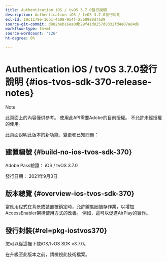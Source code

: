 ```yaml
---
title: Authentication iOS / tvOS 3.7.0發行說明
description: Authentication iOS / tvOS 3.7.0發行說明
exl-id: 19c1179e-16b1-4608-954f-25b0980d7ad9
source-git-commit: d982beb16ea0db29f41d0257d8332fd4a07a84d8
workflow-type: tm+mt
source-wordcount: '126'
ht-degree: 0%

---
```


# Authentication iOS / tvOS 3.7.0發行說明 {#ios-tvos-sdk-370-release-notes}

>[!NOTE]
>
>此頁面上的內容僅供參考。 使用此API需要Adobe的目前授權。 不允許未經授權的使用。

此頁面說明此版本的新功能、變更和已知問題：

## 建置編號 {#build-no-ios-tvos-sdk-370}

Adobe Pass驗證： iOS / tvOS 3.7.0

發行日期： 2021年9月3日



## 版本總覽 {#overview-ios-tvos-sdk-370}

當應用程式在背景或裝置被鎖定時，允許鑰匙圈儲存作業，以增加AccessEnabler架構使用方式的改善。 例如，這可以促進AirPlay的實作。

## 發行封裝{#rel=pkg-iostvos370}

您可以從這裡下載iOS/tvOS SDK v3.7.0。

在升級至此版本之前，請檢視此技術檔案。
